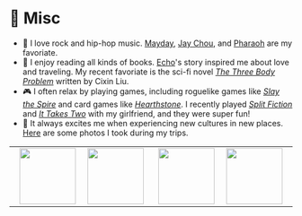 <span class='anchor' id='misc'></span>

# 🍹 Misc

- 🎸 I love rock and hip-hop music. [Mayday](https://en.wikipedia.org/wiki/Mayday_(Taiwanese_band)), [Jay Chou](https://en.wikipedia.org/wiki/Jay_Chou), and [Pharaoh](https://zh.wikipedia.org/wiki/%E6%B3%95%E8%80%81_(%E6%AD%8C%E6%89%8B)) are my favoriate. 
- 📖 I enjoy reading all kinds of books. [Echo](https://en.wikipedia.org/wiki/Sanmao_(writer))'s story inspired me about love and traveling. My recent favoriate is the sci-fi novel [*The Three Body Problem*](https://en.wikipedia.org/wiki/The_Three-Body_Problem_(novel)) written by Cixin Liu.
- 🎮 I often relax by playing games, including roguelike games like [*Slay the Spire*](https://en.wikipedia.org/wiki/Slay_the_Spire) and card games like [*Hearthstone*](https://en.wikipedia.org/wiki/Hearthstone). I recently played [*Split Fiction*](https://www.hazelight.se/games/split-fiction/) and [*It Takes Two*](https://www.hazelight.se/games/it-takes-two/) with my girlfriend, and they were super fun!
- 🛫 It always excites me when experiencing new cultures in new places. [Here](https://1drv.ms/f/c/de821e161e64ce08/EjAoZpQ6XUZDhuO5zCsR0I0Bno8E2d5wZF1mXr9zMvvT_g?e=aWQebt) are some photos I took during my trips.

<table width="100%" align="center" border="0" cellspacing="0" cellpadding="0">
      <tbody><tr>
        <td width="10%" valign="middle" style="text-align: right;">
          <img src='_pages/materials/miscs/milano.jpg' height="100">
        </td>
        <td width="10.5%" valign="middle" style="text-align: center;">
          <img src='_pages/materials/miscs/zurich-day.jpg' height="100">
        </td>
        <td width="10%" valign="middle" style="text-align: center;">
          <img src='_pages/materials/miscs/zurich-night.jpg' height="100">
        </td>
        <td width="10%" valign="middle" style="text-align: left;">
          <img src='_pages/materials/miscs/paris.jpg' height="100">
        </td>
      </tr></tbody>
</table>